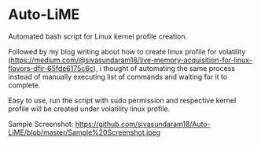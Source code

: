 # Auto-LiME
Automated bash script for Linux kernel profile creation.


Followed by my blog writing about how to create linux profile for volatility (https://medium.com/@sivasundaram18/live-memory-acquisition-for-linux-flavors-dfir-65fde6175c6c), i thought of automating the same process instead of manually executing list of commands and waiting for it to complete.

Easy to use,  run the script with sudo permission and respective kernel profile will be created under volatility linux profile.

Sample Screenshot:
https://github.com/sivasundaram18/Auto-LiME/blob/master/Sample%20Screenshot.jpeg







